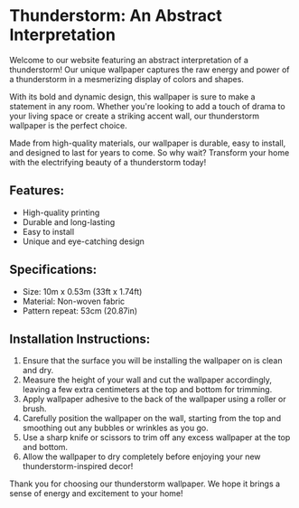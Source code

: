 <!--font:Poppins-->

# Thunderstorm: An Abstract Interpretation

Welcome to our website featuring an abstract interpretation of a thunderstorm! Our unique wallpaper captures the raw energy and power of a thunderstorm in a mesmerizing display of colors and shapes.

With its bold and dynamic design, this wallpaper is sure to make a statement in any room. Whether you're looking to add a touch of drama to your living space or create a striking accent wall, our thunderstorm wallpaper is the perfect choice.

Made from high-quality materials, our wallpaper is durable, easy to install, and designed to last for years to come. So why wait? Transform your home with the electrifying beauty of a thunderstorm today!

## Features:

- High-quality printing
- Durable and long-lasting
- Easy to install
- Unique and eye-catching design

## Specifications:

- Size: 10m x 0.53m (33ft x 1.74ft)
- Material: Non-woven fabric
- Pattern repeat: 53cm (20.87in)

## Installation Instructions:

1. Ensure that the surface you will be installing the wallpaper on is clean and dry.
2. Measure the height of your wall and cut the wallpaper accordingly, leaving a few extra centimeters at the top and bottom for trimming.
3. Apply wallpaper adhesive to the back of the wallpaper using a roller or brush.
4. Carefully position the wallpaper on the wall, starting from the top and smoothing out any bubbles or wrinkles as you go.
5. Use a sharp knife or scissors to trim off any excess wallpaper at the top and bottom.
6. Allow the wallpaper to dry completely before enjoying your new thunderstorm-inspired decor!

Thank you for choosing our thunderstorm wallpaper. We hope it brings a sense of energy and excitement to your home!

<!--

Write me markdown content of website with wallpaper:

"An abstract interpretation of a thunderstorm"

The header of the page should not be copy of the text but rather a real content of the website which is using this wallpaper.


---


# Thunderstorm: An Abstract Interpretation

Welcome to our website featuring an abstract interpretation of a thunderstorm! Our unique wallpaper captures the raw energy and power of a thunderstorm in a mesmerizing display of colors and shapes.

With its bold and dynamic design, this wallpaper is sure to make a statement in any room. Whether you're looking to add a touch of drama to your living space or create a striking accent wall, our thunderstorm wallpaper is the perfect choice.

Made from high-quality materials, our wallpaper is durable, easy to install, and designed to last for years to come. So why wait? Transform your home with the electrifying beauty of a thunderstorm today!

## Features:

- High-quality printing
- Durable and long-lasting
- Easy to install
- Unique and eye-catching design

## Specifications:

- Size: 10m x 0.53m (33ft x 1.74ft)
- Material: Non-woven fabric
- Pattern repeat: 53cm (20.87in)

## Installation Instructions:

1. Ensure that the surface you will be installing the wallpaper on is clean and dry.
2. Measure the height of your wall and cut the wallpaper accordingly, leaving a few extra centimeters at the top and bottom for trimming.
3. Apply wallpaper adhesive to the back of the wallpaper using a roller or brush.
4. Carefully position the wallpaper on the wall, starting from the top and smoothing out any bubbles or wrinkles as you go.
5. Use a sharp knife or scissors to trim off any excess wallpaper at the top and bottom.
6. Allow the wallpaper to dry completely before enjoying your new thunderstorm-inspired decor!

Thank you for choosing our thunderstorm wallpaper. We hope it brings a sense of energy and excitement to your home!


---


Write me a Google font which is best fitting for the website.

Pick from the list:
- Lobster
- Dancing Script
- Lato
- Cabin
- Alegreya
- Montserrat
- Creepster
- Orbitron
- Exo 2
- Inter
- Cinzel
- Raleway
- IBM Plex Sans
- Playfair Display
- Futura
- Poppins
- Barlow Condensed
- Open Sans
- Great Vibes
- Cormorant Garamond
- Cinzel Decorative
- Roboto


Write just the font name nothing else.


---


Poppins

-->
